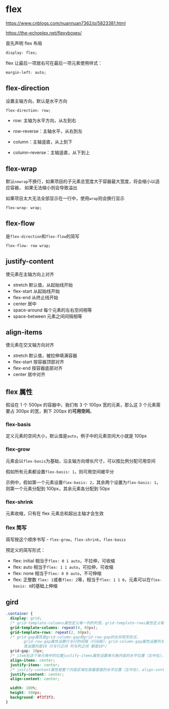 # flex

<https://www.cnblogs.com/nuannuan7362/p/5823381.html>

<https://the-echoplex.net/flexyboxes/>

首先声明 flex 布局

```css
display: flex;
```

flex 让最后一项居右可在最后一项元素使用样式：

```css
margin-left: auto;
```

## flex-direction

设置主轴方向，默认是水平方向

```css
flex-direction: row;
```

- row: 主轴为水平方向，从左到右

- row-reverse：主轴水平，从右到左

- column：主轴竖直，从上到下

- column-reverse：主轴竖直，从下到上

## flex-wrap

默认`nowrap`不换行，如果项目的子元素总宽度大于容器最大宽度，将会缩小以适应容器，
如果无法缩小则会导致溢出

如果项目太大无法全部显示在一行中，使用`wrap`则会换行显示

```css
flex-wrap: wrap;
```

## flex-flow

是`flex-direction`和`flex-flow`的简写

```css
flex-flow: row wrap;
```

## justify-content

使元素在主轴方向上对齐

- stretch 默认值，从起始线开始
- flex-start 从起始线开始
- flex-end 从终止线开始
- center 居中
- space-around 每个元素的左右空间相等
- space-between 元素之间间隔相等

## align-items

使元素在交叉轴方向对齐

- stretch 默认值，被拉伸填满容器
- flex-start 按容器顶部对齐
- flex-end 按容器底部对齐
- center 居中对齐

## flex 属性

假设在 1 个 500px 的容器中，我们有 3 个 100px 宽的元素，那么这 3 个元素需要占 300px 的宽，剩下 200px 的**可用空间**。

### flex-basis

定义元素的空间大小，默认值是`auto`，例子中的元素空间大小就是 100px

### flex-grow

元素会以`flex-basis`为基础，沿主轴方向增长尺寸，可以按比例分配可用空间

假如所有元素都设置`flex-basis: 1`，则可用空间被平分

示例中，假如第一个元素设置`flex-basis: 2`，其余两个设置为`flex-basis: 1`，则第一个元素分配到 100px，其余元素各分配到 50px

### flex-shrink

元素收缩，只有在 flex 元素总和超出主轴才会生效

### flex 简写

简写按这个顺序书写 - `flex-grow`，`flex-shrink`，`flex-basis`

预定义的简写形式：

- flex: initial 相当于`flex: 0 1 auto`，不拉伸，可收缩
- flex: auto 相当于`flex: 1 1 auto`，可拉伸，可收缩
- flex: none 相当于`flex: 0 0 auto`，不可伸缩
- flex: 正整数 `flex: 1`或者`flex: 2`等，相当于`flex: 1 1 0`，元素可以在`flex-basis: 0`的基础上伸缩

## gird

```css
.container {
  display: grid;
  /* grid-template-columns属性定义每一列的列宽，grid-template-rows属性定义每一行的行高。 */
  grid-template-columns: repeat(4, 60px);
  grid-template-rows: repeat(2, 60px);
  /* grid-gap属性是grid-column-gap和grid-row-gap的合并简写形式， 
        grid-row-gap属性设置行与行的间隔（行间距），grid-column-gap属性设置列与列的间隔（列间距）
        我设置的是10 行与行之间 列与列之间 都是10*/
  grid-gap: 10px;
  /* item在这个单元格中的位置justify-items属性设置单元格内容的水平位置（左中右），align-items属性设置单元格内容的垂直位置（上中下） */
  align-items: center;
  justify-items: center;
  /* justify-content属性是整个内容区域在容器里面的水平位置（左中右），align-content属性是整个内容区域的垂直位置（上中下）。 */
  justify-content: center;
  align-content: center;

  width: 100%;
  height: 500px;
  background: #f3f3f3;
}
```
